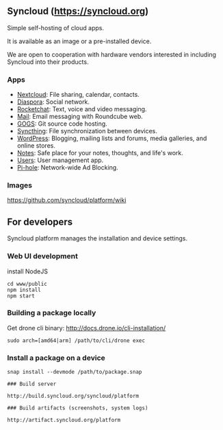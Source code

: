 ## Syncloud (https://syncloud.org)

Simple self-hosting of cloud apps.

It is available as an image or a pre-installed device.

We are open to cooperation with hardware vendors interested in including Syncloud into their products.

### Apps

* [Nextcloud](https://nextcloud.com/): File sharing, calendar, contacts.
* [Diaspora](https://diasporafoundation.org/): Social network.
* [Rocketchat](https://rocket.chat/): Text, voice and video messaging.
* [Mail](https://roundcube.net/): Email messaging with Roundcube web.
* [GOGS](https://gogs.io/): Git source code hosting.
* [Syncthing](https://syncthing.net/): File synchronization between devices.
* [WordPress](https://wordpress.org/): Blogging, mailing lists and forums, media galleries, and online stores.
* [Notes](https://standardnotes.org/): Safe place for your notes, thoughts, and life's work.
* [Users](https://github.com/kakwa/ldapcherr/): User management app.
* [Pi-hole](https://pi-hole.net): Network-wide Ad Blocking.

### Images

https://github.com/syncloud/platform/wiki

## For developers

Syncloud platform manages the installation and device settings.

### Web UI development

install NodeJS

````
cd www/public
npm install
npm start
````
### Building a package locally

Get drone cli binary: http://docs.drone.io/cli-installation/
````
sudo arch=[amd64|arm] /path/to/cli/drone exec
````

### Install a package on a device
````
snap install --devmode /path/to/package.snap

### Build server

http://build.syncloud.org/syncloud/platform

### Build artifacts (screenshots, system logs)

http://artifact.syncloud.org/platform
